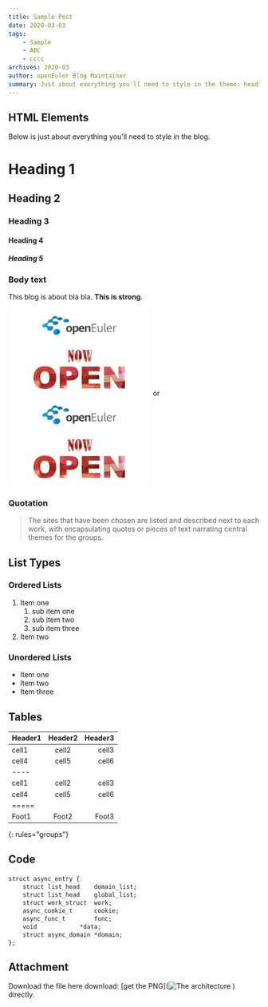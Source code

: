 ```yaml
---
title: Sample Post
date: 2020-03-03
tags: 
    - Sample
    - ABC
    - cccc
archives: 2020-03
author: openEuler Blog Maintainer
summary: Just about everything you'll need to style in the theme: headings, paragraphs, blockquotes, tables, code blocks, and more.
---
```


## HTML Elements

Below is just about everything you'll need to style in the blog.

# Heading 1

## Heading 2

### Heading 3

#### Heading 4

##### Heading 5

### Body text

This blog is about bla bla. **This is strong**. 

![openEuler is open](./2020-03-03-sample-post-01.png) or ![openEuler is open](./2020-03-03-sample-post-01/2020-03-03-sample-post-01.png)

### Quotation

> The sites that have been chosen are listed and described next to each work, with encapsulating quotes or pieces of text narrating central themes for the groups.

## List Types

### Ordered Lists

1. Item one
   1. sub item one
   2. sub item two
   3. sub item three
2. Item two

### Unordered Lists

* Item one
* Item two
* Item three

## Tables

| Header1 | Header2 | Header3 |
|:--------|:-------:|--------:|
| cell1   | cell2   | cell3   |
| cell4   | cell5   | cell6   |
|----
| cell1   | cell2   | cell3   |
| cell4   | cell5   | cell6   |
|=====
| Foot1   | Foot2   | Foot3
{: rules="groups"}

## Code 

```
struct async_entry {
	struct list_head	domain_list;
	struct list_head	global_list;
	struct work_struct	work;
	async_cookie_t		cookie;
	async_func_t		func;
	void			*data;
	struct async_domain	*domain;
};
```

## Attachment

Download the file here download:
[get the PNG](![The architecture](<img src="./2020-03-03-sample-post-01.png" style="width:100%;">)
) directly.
